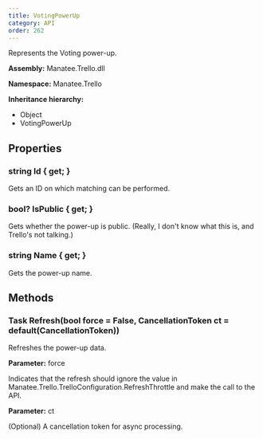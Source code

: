 ```yaml
---
title: VotingPowerUp
category: API
order: 262
---
```


Represents the Voting power-up.

**Assembly:** Manatee.Trello.dll

**Namespace:** Manatee.Trello

**Inheritance hierarchy:**

- Object
- VotingPowerUp

## Properties

### string Id { get; }

Gets an ID on which matching can be performed.

### bool? IsPublic { get; }

Gets whether the power-up is public. (Really, I don&#39;t know what this is, and Trello&#39;s not talking.)

### string Name { get; }

Gets the power-up name.

## Methods

### Task Refresh(bool force = False, CancellationToken ct = default(CancellationToken))

Refreshes the power-up data.

**Parameter:** force

Indicates that the refresh should ignore the value in Manatee.Trello.TrelloConfiguration.RefreshThrottle and make the call to the API.

**Parameter:** ct

(Optional) A cancellation token for async processing.

